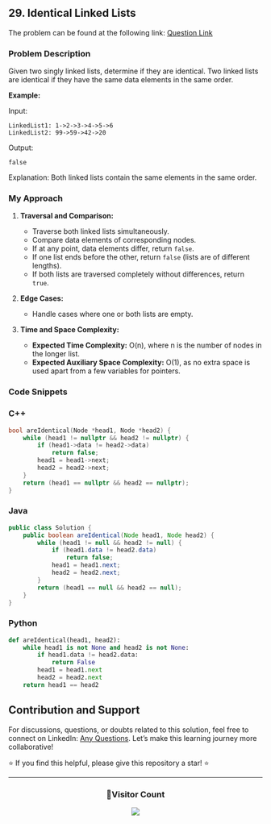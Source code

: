 ## 29. Identical Linked Lists

The problem can be found at the following link: [Question Link](https://www.geeksforgeeks.org/problems/identical-linked-lists/1)

### Problem Description

Given two singly linked lists, determine if they are identical. Two linked lists are identical if they have the same data elements in the same order.

**Example:**

Input:
```
LinkedList1: 1->2->3->4->5->6
LinkedList2: 99->59->42->20
```
Output:
```
false
```
Explanation:
Both linked lists contain the same elements in the same order.

### My Approach

1. **Traversal and Comparison:**
   - Traverse both linked lists simultaneously.
   - Compare data elements of corresponding nodes.
   - If at any point, data elements differ, return `false`.
   - If one list ends before the other, return `false` (lists are of different lengths).
   - If both lists are traversed completely without differences, return `true`.

2. **Edge Cases:**
   - Handle cases where one or both lists are empty.

3. **Time and Space Complexity:**
   - **Expected Time Complexity:** O(n), where n is the number of nodes in the longer list.
   - **Expected Auxiliary Space Complexity:** O(1), as no extra space is used apart from a few variables for pointers.

### Code Snippets

### C++
```cpp
bool areIdentical(Node *head1, Node *head2) {
    while (head1 != nullptr && head2 != nullptr) {
        if (head1->data != head2->data)
            return false;
        head1 = head1->next;
        head2 = head2->next;
    }
    return (head1 == nullptr && head2 == nullptr);
}
```

### Java
```java
public class Solution {
    public boolean areIdentical(Node head1, Node head2) {
        while (head1 != null && head2 != null) {
            if (head1.data != head2.data)
                return false;
            head1 = head1.next;
            head2 = head2.next;
        }
        return (head1 == null && head2 == null);
    }
}
```

### Python
```python
def areIdentical(head1, head2):
    while head1 is not None and head2 is not None:
        if head1.data != head2.data:
            return False
        head1 = head1.next
        head2 = head2.next
    return head1 == head2
```

## Contribution and Support

For discussions, questions, or doubts related to this solution, feel free to connect on LinkedIn: [Any Questions](https://www.linkedin.com/in/het-patel-8b110525a/). Let’s make this learning journey more collaborative!

⭐ If you find this helpful, please give this repository a star! ⭐

---

<div align="center">
  <h3><b>📍Visitor Count</b></h3>
</div>

<p align="center">
  <img src="https://profile-counter.glitch.me/Hunterdii/count.svg" />
</p>
